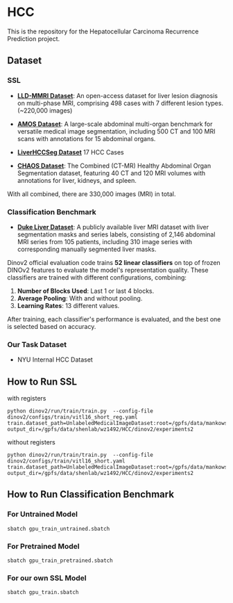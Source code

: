 # HCC

This is the repository for the Hepatocellular Carcinoma Recurrence Prediction project.

## Dataset

### SSL 

- [**LLD-MMRI Dataset**](https://github.com/LMMMEng/LLD-MMRI-Dataset): An open-access dataset for liver lesion diagnosis on multi-phase MRI, comprising 498 cases with 7 different lesion types. (~220,000 images)
  
- [**AMOS Dataset**](https://arxiv.org/abs/2206.08023): A large-scale abdominal multi-organ benchmark for versatile medical image segmentation, including 500 CT and 100 MRI scans with annotations for 15 abdominal organs.
  
- [**LiverHCCSeg Dataset**](https://www.sciencedirect.com/science/article/pii/S2352340923007473) 17 HCC Cases

- [**CHAOS Dataset**](https://chaos.grand-challenge.org/): The Combined (CT-MR) Healthy Abdominal Organ Segmentation dataset, featuring 40 CT and 120 MRI volumes with annotations for liver, kidneys, and spleen.

With all combined, there are 330,000 images (MRI) in total.

### Classification Benchmark

- [**Duke Liver Dataset**](https://scholars.duke.edu/publication/1589665): A publicly available liver MRI dataset with liver segmentation masks and series labels, consisting of 2,146 abdominal MRI series from 105 patients, including 310 image series with corresponding manually segmented liver masks.

Dinov2 official evaluation code trains **52 linear classifiers** on top of frozen DINOv2 features to evaluate the model's representation quality. These classifiers are trained with different configurations, combining:

1. **Number of Blocks Used**: Last 1 or last 4 blocks.
2. **Average Pooling**: With and without pooling.
3. **Learning Rates**: 13 different values.

After training, each classifier's performance is evaluated, and the best one is selected based on accuracy.

### Our Task Dataset

- NYU Internal HCC Dataset

## How to Run SSL

with registers

```
python dinov2/run/train/train.py  --config-file dinov2/configs/train/vitl16_short_reg.yaml     train.dataset_path=UnlabeledMedicalImageDataset:root=/gpfs/data/mankowskilab/HCC/data/images     output_dir=/gpfs/data/shenlab/wz1492/HCC/dinov2/experiments2
```

without registers

```
python dinov2/run/train/train.py  --config-file dinov2/configs/train/vitl16_short.yaml     train.dataset_path=UnlabeledMedicalImageDataset:root=/gpfs/data/mankowskilab/HCC/data/images     output_dir=/gpfs/data/shenlab/wz1492/HCC/dinov2/experiments2
```

## How to Run Classification Benchmark

### For Untrained Model

```
sbatch gpu_train_untrained.sbatch
```

### For Pretrained Model

```
sbatch gpu_train_pretrained.sbatch
```

### For our own SSL Model

```
sbatch gpu_train.sbatch
```